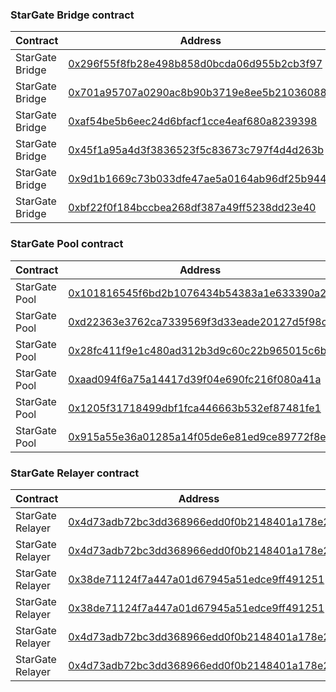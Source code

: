 ### StarGate Bridge contract

| Contract        | Address                                                                                                                | Chain ID |
| --------------- | ---------------------------------------------------------------------------------------------------------------------- | -------- |
| StarGate Bridge | [0x296f55f8fb28e498b858d0bcda06d955b2cb3f97](https://www.onceupon.gg/0x296f55f8fb28e498b858d0bcda06d955b2cb3f97:1)     | Ethereum |
| StarGate Bridge | [0x701a95707a0290ac8b90b3719e8ee5b210360883](https://www.onceupon.gg/0x701a95707a0290ac8b90b3719e8ee5b210360883:10)    | Optimism |
| StarGate Bridge | [0xaf54be5b6eec24d6bfacf1cce4eaf680a8239398](https://www.onceupon.gg/0xaf54be5b6eec24d6bfacf1cce4eaf680a8239398:8453)  | Base     |
| StarGate Bridge | [0x45f1a95a4d3f3836523f5c83673c797f4d4d263b](https://www.onceupon.gg/0x45f1a95a4d3f3836523f5c83673c797f4d4d263b:59144) | Linea    |
| StarGate Bridge | [0x9d1b1669c73b033dfe47ae5a0164ab96df25b944](https://www.onceupon.gg/0x9d1b1669c73b033dfe47ae5a0164ab96df25b944:137)   | Polygon  |
| StarGate Bridge | [0xbf22f0f184bccbea268df387a49ff5238dd23e40](https://www.onceupon.gg/0xbf22f0f184bccbea268df387a49ff5238dd23e40:42161) | Arbitrum |

### StarGate Pool contract

| Contract      | Address                                                                                                                | Chain ID |
| ------------- | ---------------------------------------------------------------------------------------------------------------------- | -------- |
| StarGate Pool | [0x101816545f6bd2b1076434b54383a1e633390a2e](https://www.onceupon.gg/0x101816545f6bd2b1076434b54383a1e633390a2e:1)     | Ethereum |
| StarGate Pool | [0xd22363e3762ca7339569f3d33eade20127d5f98c](https://www.onceupon.gg/0xd22363e3762ca7339569f3d33eade20127d5f98c:10)    | Optimism |
| StarGate Pool | [0x28fc411f9e1c480ad312b3d9c60c22b965015c6b](https://www.onceupon.gg/0x28fc411f9e1c480ad312b3d9c60c22b965015c6b:8453)  | Base     |
| StarGate Pool | [0xaad094f6a75a14417d39f04e690fc216f080a41a](https://www.onceupon.gg/0xaad094f6a75a14417d39f04e690fc216f080a41a:59144) | Linea    |
| StarGate Pool | [0x1205f31718499dbf1fca446663b532ef87481fe1](https://www.onceupon.gg/0x1205f31718499dbf1fca446663b532ef87481fe1:137)   | Polygon  |
| StarGate Pool | [0x915a55e36a01285a14f05de6e81ed9ce89772f8e](https://www.onceupon.gg/0x915a55e36a01285a14f05de6e81ed9ce89772f8e:42161) | Arbitrum |

### StarGate Relayer contract

| Contract         | Address                                                                                                                | Chain ID |
| ---------------- | ---------------------------------------------------------------------------------------------------------------------- | -------- |
| StarGate Relayer | [0x4d73adb72bc3dd368966edd0f0b2148401a178e2](https://www.onceupon.gg/0x4d73adb72bc3dd368966edd0f0b2148401a178e2:1)     | Ethereum |
| StarGate Relayer | [0x4d73adb72bc3dd368966edd0f0b2148401a178e2](https://www.onceupon.gg/0x4d73adb72bc3dd368966edd0f0b2148401a178e2:10)    | Optimism |
| StarGate Relayer | [0x38de71124f7a447a01d67945a51edce9ff491251](https://www.onceupon.gg/0x38de71124f7a447a01d67945a51edce9ff491251:8453)  | Base     |
| StarGate Relayer | [0x38de71124f7a447a01d67945a51edce9ff491251](https://www.onceupon.gg/0x38de71124f7a447a01d67945a51edce9ff491251:59144) | Linea    |
| StarGate Relayer | [0x4d73adb72bc3dd368966edd0f0b2148401a178e2](https://www.onceupon.gg/0x4d73adb72bc3dd368966edd0f0b2148401a178e2:137)   | Polygon  |
| StarGate Relayer | [0x4d73adb72bc3dd368966edd0f0b2148401a178e2](https://www.onceupon.gg/0x4d73adb72bc3dd368966edd0f0b2148401a178e2:42161) | Arbitrum |
